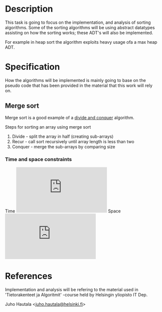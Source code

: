 # Description
This task is going to focus on the implementation, and analysis of sorting
algorithms. Some of the sorting algorithms will be using abstract datatypes
assisting on how the sorting works; these ADT's will also be implemented.

For example in heap sort the algorithm exploits heavy usage ofa a max heap ADT.


# Specification
How the algorithms will be implemented is mainly going to base on the pseudo
code that has been provided in the material that this work will rely on.

## Merge sort
Merge sort is a good example of a [divide and conquer][wiki/dac] algorithm.

Steps for sorting an array using merge sort

1. Divide - split the array in half (creating sub-arrays)
2. Recur - call sort recursively until array length is less than two
3. Conquer - merge the sub-arrays by comparing size

### Time and space constraints
Time ![Time constraint for merge sort][eq/merge/time]
Space ![Time constraint for merge sort][eq/merge/space]

# References
Implementation and analysis will be refering to the material used in 
'Tietorakenteet ja Algoritmit' -course held by Helsingin yliopisto IT Dep.


Juho Hautala &lt;juho.hautala@helsinki.fi&gt;

[wiki/dac]: http://en.wikipedia.org/wiki/Divide_and_conquer_algorithm "wiki/Divide and conquer algorithm"
[eq/merge/time]: http://latex.codecogs.com/png.latex?O%28nlog%28n%29%29 "Time constraint for Merge sort"
[eq/merge/space]: http://latex.codecogs.com/png.latex?O(n) "Time constraint for Merge sort"
